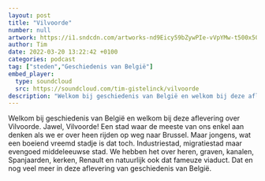 ```yaml
---
layout: post
title: "Vilvoorde"
number: null
artwork: https://i1.sndcdn.com/artworks-nd9Eicy59bZywPIe-vVpYMw-t500x500.jpg
author: Tim
date: 2022-03-20 13:22:42 +0100
categories: podcast
tag: ["steden","Geschiedenis van België"]
embed_player:
  type: soundcloud
  src: https://soundcloud.com/tim-gistelinck/vilvoorde
description: "Welkom bij geschiedenis van België en welkom bij deze aflevering over Vilvoorde."
---
```

Welkom bij geschiedenis van België en welkom bij deze aflevering over Vilvoorde. Jawel, Vilvoorde! Een stad waar de meeste van ons enkel aan denken als we er over heen rijden op weg naar Brussel. Maar jongens, wat een boeiend vreemd stadje is dat toch. Industriestad, migratiestad maar evengoed middeleeuwse stad. We hebben het over heren, graven, kanalen, Spanjaarden, kerken, Renault en natuurlijk ook dat fameuze viaduct. Dat en nog veel meer in deze aflevering van geschiedenis van België.